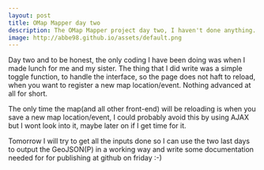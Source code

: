 ```yaml
---
layout: post
title: OMap Mapper day two
description: The OMap Mapper project day two, I haven't done anything.
image: http://abbe98.github.io/assets/default.png
---
```

Day two and to be honest, the only coding I have been doing was when I made lunch for me and my sister. The thing that I did write was a simple toggle function, to handle the interface, so the page does not haft to reload, when you want to register a new map location/event. Nothing advanced at all for short. 

The only time the map(and all other front-end) will be reloading is when you save a new map location/event, I could probably avoid this by using AJAX but I wont look into it, maybe later on if I get time for it. 

Tomorrow I will try to get all the inputs done so I can use the two last days to output the GeoJSON(P) in a working way and write some documentation needed for for publishing at github on friday :-)